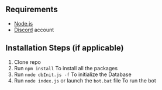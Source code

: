 ## Requirements

- [Node.js](http://nodejs.org/)
- [Discord](https://discordapp.com/) account

## Installation Steps (if applicable)

1. Clone repo
2. Run `npm install` To install all the packages
3. Run `node dbInit.js -f` To initialize the Database
4. Run `node index.js` or launch the `bot.bat` file To run the bot


